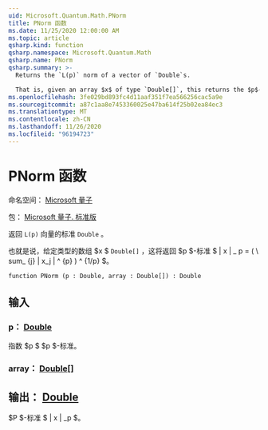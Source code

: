 ```yaml
---
uid: Microsoft.Quantum.Math.PNorm
title: PNorm 函数
ms.date: 11/25/2020 12:00:00 AM
ms.topic: article
qsharp.kind: function
qsharp.namespace: Microsoft.Quantum.Math
qsharp.name: PNorm
qsharp.summary: >-
  Returns the `L(p)` norm of a vector of `Double`s.

  That is, given an array $x$ of type `Double[]`, this returns the $p$-norm $\|x\|\_p= (\sum_{j}|x_j|^{p})^{1/p}$.
ms.openlocfilehash: 3fe029bd893fc4d11aaf351f7ea566256cac5a9e
ms.sourcegitcommit: a87c1aa8e7453360025e47ba614f25b02ea84ec3
ms.translationtype: MT
ms.contentlocale: zh-CN
ms.lasthandoff: 11/26/2020
ms.locfileid: "96194723"
---
```

# <a name="pnorm-function"></a>PNorm 函数

命名空间： [Microsoft 量子](xref:Microsoft.Quantum.Math)

包： [Microsoft 量子. 标准版](https://nuget.org/packages/Microsoft.Quantum.Standard)


返回 `L(p)` 向量的标准 `Double` 。

也就是说，给定类型的数组 $x $ `Double[]` ，这将返回 $p $-标准 $ \| x \| \_ p = ( \ sum_ {j} | x_j | ^ {p} ) ^ {1/p} $。

```qsharp
function PNorm (p : Double, array : Double[]) : Double
```


## <a name="input"></a>输入

### <a name="p--double"></a>p： [Double](xref:microsoft.quantum.lang-ref.double)

指数 $p $ $p $-标准。


### <a name="array--double"></a>array： [Double](xref:microsoft.quantum.lang-ref.double)[]





## <a name="output--double"></a>输出： [Double](xref:microsoft.quantum.lang-ref.double)

$P $-标准 $ \| x \| _p $。